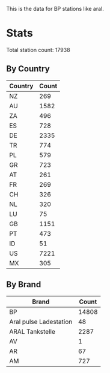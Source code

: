 This is the data for BP stations like aral.


# Stats

Total station count: 17938
## By Country

| Country | Count
| - | - 
| NZ | 269
| AU | 1582
| ZA | 496
| ES | 728
| DE | 2335
| TR | 774
| PL | 579
| GR | 723
| AT | 261
| FR | 269
| CH | 326
| NL | 320
| LU | 75
| GB | 1151
| PT | 473
| ID | 51
| US | 7221
| MX | 305
## By Brand

| Brand | Count
| - | - 
| BP | 14808
| Aral pulse Ladestation | 48
| ARAL Tankstelle | 2287
| AV | 1
| AR | 67
| AM | 727
